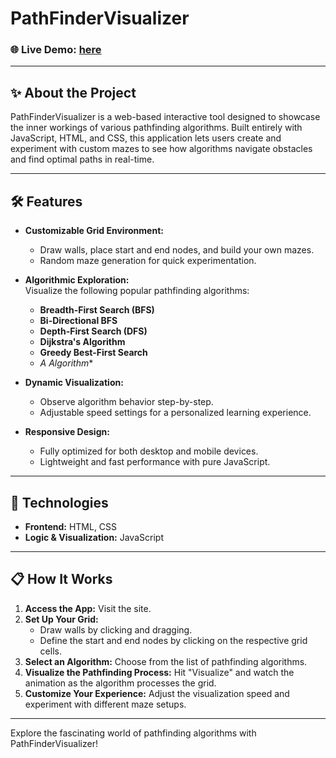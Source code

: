 # PathFinderVisualizer  

### 🌐 **Live Demo:** [here](https://path-finder-using-algos.tiiny.site) 

---

## ✨ About the Project  
PathFinderVisualizer is a web-based interactive tool designed to showcase the inner workings of various pathfinding algorithms. Built entirely with JavaScript, HTML, and CSS, this application lets users create and experiment with custom mazes to see how algorithms navigate obstacles and find optimal paths in real-time.  

---

## 🛠 Features  

- **Customizable Grid Environment:**  
  - Draw walls, place start and end nodes, and build your own mazes.  
  - Random maze generation for quick experimentation.  

- **Algorithmic Exploration:**  
  Visualize the following popular pathfinding algorithms:  
  - **Breadth-First Search (BFS)**  
  - **Bi-Directional BFS**  
  - **Depth-First Search (DFS)**  
  - **Dijkstra's Algorithm**  
  - **Greedy Best-First Search**  
  - **A* Algorithm**  

- **Dynamic Visualization:**  
  - Observe algorithm behavior step-by-step.  
  - Adjustable speed settings for a personalized learning experience.  

- **Responsive Design:**  
  - Fully optimized for both desktop and mobile devices.  
  - Lightweight and fast performance with pure JavaScript.  

---

## 🚀 Technologies  

- **Frontend:** HTML, CSS  
- **Logic & Visualization:** JavaScript  

---

## 📋 How It Works  

1. **Access the App:** Visit the site.  
2. **Set Up Your Grid:**  
   - Draw walls by clicking and dragging.  
   - Define the start and end nodes by clicking on the respective grid cells.  
3. **Select an Algorithm:** Choose from the list of pathfinding algorithms.  
4. **Visualize the Pathfinding Process:** Hit "Visualize" and watch the animation as the algorithm processes the grid.  
5. **Customize Your Experience:** Adjust the visualization speed and experiment with different maze setups.  

---

Explore the fascinating world of pathfinding algorithms with PathFinderVisualizer!  
